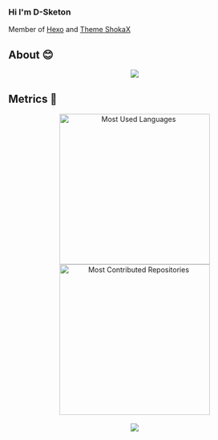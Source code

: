 ### Hi I'm D-Sketon
Member of [Hexo](https://github.com/hexojs) and [Theme ShokaX](https://github.com/theme-shoka-x)
<!-- <div> <img src="https://visitor-badge.glitch.me/badge?page_id=D-Sketon" /> </div> -->

## About 😊
<div align="center"> <img src="https://github-readme-stats.vercel.app/api?username=D-Sketon&count_private=true"> </div>

## Metrics 👣
<div align="center">
  <img src="https://api.githubtrends.io/user/svg/D-Sketon/langs?time_range=one_year&theme=classic" alt="Most Used Languages" width="300"/>
  <img src="https://api.githubtrends.io/user/svg/D-Sketon/repos?time_range=one_year&theme=classic&group=other" alt="Most Contributed Repositories" width="300" />
</div>
<br>

<div align="center"><img src="https://github-profile-trophy.vercel.app/?username=D-Sketon&theme=nord&row=1&column=7&no-frame=true&no-bg=true" /></div>
